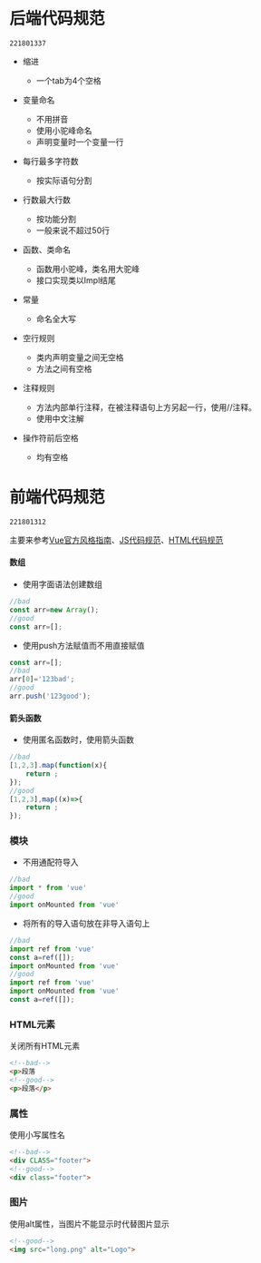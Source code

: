 # 后端代码规范

`221801337`

- 缩进
  - 一个tab为4个空格
- 变量命名
  - 不用拼音
  - 使用小驼峰命名
  - 声明变量时一个变量一行

- 每行最多字符数
  - 按实际语句分割
- 行数最大行数
  - 按功能分割
  - 一般来说不超过50行
- 函数、类命名
  - 函数用小驼峰，类名用大驼峰
  - 接口实现类以Impl结尾
- 常量
  - 命名全大写
- 空行规则
  - 类内声明变量之间无空格
  - 方法之间有空格
- 注释规则
  - 方法内部单行注释，在被注释语句上方另起一行，使用//注释。
  - 使用中文注解
- 操作符前后空格
  - 均有空格



# 前端代码规范

`221801312`

主要来参考[Vue官方风格指南](https://vue3js.cn/docs/zh/style-guide/)、[JS代码规范](https://github.com/BingKui/javascript-zh)、[HTML代码规范](https://www.runoob.com/html/html5-syntax.html)

#### 数组

* 使用字面语法创建数组

```javascript
//bad
const arr=new Array();
//good
const arr=[];
```

* 使用push方法赋值而不用直接赋值

```javascript
const arr=[];
//bad
arr[0]='123bad';
//good
arr.push('123good');
```

#### 箭头函数

* 使用匿名函数时，使用箭头函数

```javascript
//bad
[1,2,3].map(function(x){
    return ;
});
//good
[1,2,3],map((x)=>{
    return ;
});
```

### 模块

* 不用通配符导入

```javascript
//bad
import * from 'vue'
//good
import onMounted from 'vue'
```

* 将所有的导入语句放在非导入语句上

```javascript
//bad
import ref from 'vue'
const a=ref([]);
import onMounted from 'vue'
//good
import ref from 'vue'
import onMounted from 'vue'
const a=ref([]);
```



### HTML元素

关闭所有HTML元素

```html
<!--bad-->
<p>段落
<!--good-->
<p>段落</p>
```

### 属性

使用小写属性名

```html
<!--bad-->
<div CLASS="footer">
<!--good-->
<div class="footer">
```

### 图片

使用alt属性，当图片不能显示时代替图片显示

```html
<!--good-->
<img src="long.png" alt="Logo">
```

